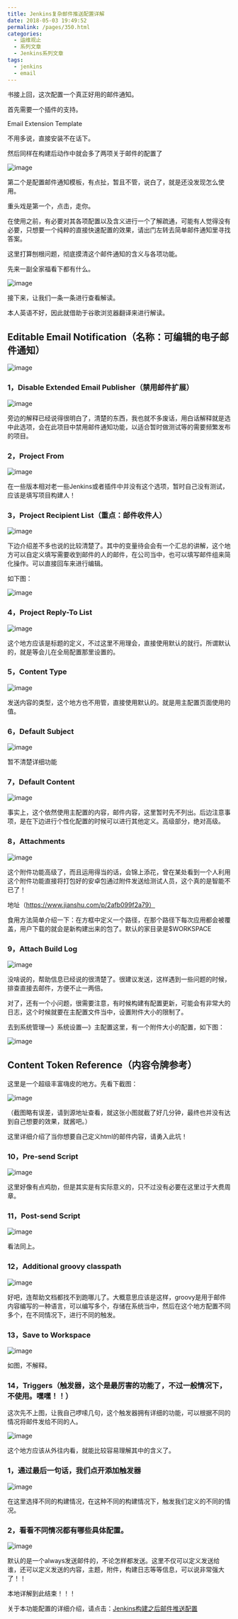 ```yaml
---
title: Jenkins复杂邮件推送配置详解
date: 2018-05-03 19:49:52
permalink: /pages/350.html
categories:
  - 运维观止
  - 系列文章
  - Jenkins系列文章
tags:
  - jenkins
  - email
---
```


书接上回，这次配置一个真正好用的邮件通知。

首先需要一个插件的支持。

Email Extension Template

不用多说，直接安装不在话下。

然后同样在构建后动作中就会多了两项关于邮件的配置了

![image](https://tvax1.sinaimg.cn/large/008k1Yt0ly1grke995nd8j30dm0d2dme.jpg)

第二个是配置邮件通知模板，有点扯，暂且不管，说白了，就是还没发现怎么使用。

重头戏是第一个，点击，走你。

在使用之前，有必要对其各项配置以及含义进行一个了解疏通，可能有人觉得没有必要，只想要一个纯粹的直接快速配置的效果，请出门左转去简单邮件通知里寻找答案。

这里打算刨根问题，彻底摸清这个邮件通知的含义与各项功能。

先来一副全家福看下都有什么。

![image](https://tvax3.sinaimg.cn/large/008k1Yt0ly1grke9ef7unj30xe1go7u7.jpg)

接下来，让我们一条一条进行查看解读。

本人英语不好，因此就借助于谷歌浏览器翻译来进行解读。

## Editable Email Notification（名称：可编辑的电子邮件通知）

![image](https://tva4.sinaimg.cn/large/008k1Yt0ly1grke9me3qij30w903i42w.jpg)

### 1，Disable Extended Email Publisher（禁用邮件扩展）

![image](https://tva4.sinaimg.cn/large/008k1Yt0ly1grke9u1pt5j30w005z44t.jpg)

旁边的解释已经说得很明白了，清楚的东西，我也就不多废话，用白话解释就是选中此选项，会在此项目中禁用邮件通知功能，以适合暂时做测试等的需要频繁发布的项目。

### 2，Project From

![image](https://tva1.sinaimg.cn/large/008k1Yt0ly1grke9zza0xj30w202mju3.jpg)

在一些版本相对老一些Jenkins或者插件中并没有这个选项，暂时自己没有测试，应该是填写项目构建人！

### 3，Project Recipient List（重点：邮件收件人）

![image](https://tvax4.sinaimg.cn/large/008k1Yt0ly1grkea5jdckj30w0095n5c.jpg)

下边介绍差不多也说的比较清楚了。其中的变量待会会有一个汇总的讲解，这个地方可以自定义填写需要收到邮件的人的邮件，在公司当中，也可以填写邮件组来简化操作。可以直接回车来进行编辑。

如下图：

![image](https://tva1.sinaimg.cn/large/008k1Yt0ly1grkeacenyij30v604qq6k.jpg)

### 4，Project Reply-To List

![image](https://tvax1.sinaimg.cn/large/008k1Yt0ly1grkeai31drj30vy0857ax.jpg)

这个地方应该是标题的定义，不过这里不用理会，直接使用默认的就行。所谓默认的，就是等会儿在全局配置那里设置的。

### 5，Content Type

![image](https://tva4.sinaimg.cn/large/008k1Yt0ly1grkean73onj30vz04naeg.jpg)

发送内容的类型，这个地方也不用管，直接使用默认的。就是用主配置页面使用的值。

### 6，Default Subject

![image](https://tvax1.sinaimg.cn/large/008k1Yt0ly1grkeaswj3xj30w004laey.jpg)

暂不清楚详细功能

### 7，Default Content

![image](https://tvax2.sinaimg.cn/large/008k1Yt0ly1grkeayxx9kj30vx071afe.jpg)

事实上，这个依然使用主配置的内容，邮件内容，这里暂时先不列出。后边注意事项，是在下边进行个性化配置的时候可以进行其他定义。高级部分，绝对高级。

### 8，Attachments

![image](https://tva2.sinaimg.cn/large/008k1Yt0ly1grkeb4p8ijj30w005kwk5.jpg)

这个附件功能高级了，而且运用得当的话，会锦上添花，曾在某处看到一个人利用这个附件功能直接将打包好的安卓包通过附件发送给测试人员，这个真的是智能不已了！

地址（https://www.jianshu.com/p/2afb099f2a79）

食用方法简单介绍一下：在方框中定义一个路径，在那个路径下每次应用都会被覆盖，用户下载的就会是新构建出来的包了。默认的家目录是$WORKSPACE

### 9，Attach Build Log

![image](https://tvax4.sinaimg.cn/large/008k1Yt0ly1grkebbolzqj30w204ltco.jpg)

没啥说的，帮助信息已经说的很清楚了。很建议发送，这样遇到一些问题的时候，排查直接去邮件，方便不止一两倍。

对了，还有一个小问题，很需要注意，有时候构建有配置更新，可能会有非常大的日志，这个时候就要在主配置文件当中，设置附件大小的限制了。

去到系统管理—》系统设置—》主配置这里，有一个附件大小的配置，如下图：

![image](https://tva3.sinaimg.cn/large/008k1Yt0ly1grkebi8b60j314p04gn27.jpg)

## Content Token Reference（内容令牌参考）

这里是一个超级丰富嗨皮的地方。先看下截图：

![image](https://tvax2.sinaimg.cn/large/008k1Yt0ly1grkebrem5qj30w22m1u0y.jpg)

（截图略有误差，请到源地址查看，就这张小图就截了好几分钟，最终也并没有达到自己想要的效果，就酱吧。）

这里详细介绍了当你想要自己定义html的邮件内容，请勇入此坑！

### 10，Pre-send Script

![image](https://tvax1.sinaimg.cn/large/008k1Yt0ly1grkec0vwdaj30vy09h0zb.jpg)

这里好像有点鸡肋，但是其实是有实际意义的，只不过没有必要在这里过于大费周章。

### 11，Post-send Script

![image](https://tva1.sinaimg.cn/large/008k1Yt0ly1grkec5irjkj30w407w44p.jpg)

看法同上。

### 12，Additional groovy classpath

![image](https://tvax3.sinaimg.cn/large/008k1Yt0ly1grkecaenfmj60w508lq7p02.jpg)

好吧，连帮助文档都找不到跑哪儿了。大概意思应该是这样，groovy是用于邮件内容编写的一种语言，可以编写多个，存储在系统当中，然后在这个地方配置不同多个，在不同情况下，进行不同的触发。

### 13，Save to Workspace

![image](https://tvax2.sinaimg.cn/large/008k1Yt0ly1grkecfvu0ej30w704iwj7.jpg)

如图，不解释。

### 14，Triggers（触发器，这个是最厉害的功能了，不过一般情况下，不使用。嘿嘿！！）

这次先不上图，让我自己啰嗦几句，这个触发器拥有详细的功能，可以根据不同的情况将邮件发给不同的人。

![image](https://tva3.sinaimg.cn/large/008k1Yt0ly1grkeckwmbyj30vy0zt7ng.jpg)

这个地方应该从外往内看，就能比较容易理解其中的含义了。

### 1，通过最后一句话，我们点开添加触发器

![image](https://tvax4.sinaimg.cn/large/008k1Yt0ly1grkecq5i9bj308z0jj792.jpg)

在这里选择不同的构建情况，在这种不同的构建情况下，触发我们定义的不同的情况。

### 2，看看不同情况都有哪些具体配置。

![image](https://tvax3.sinaimg.cn/large/008k1Yt0ly1grkecww2o3j30pp0kbaki.jpg)

默认的是一个always发送邮件的，不论怎样都发送。这里不仅可以定义发送给谁，还可以定义发送的内容，主题，附件，构建日志等等信息，可以说非常强大了！！

本地详解到此结束！！！

关于本功能配置的详细介绍，请点击：[Jenkins构建之后邮件推送配置](http://www.eryajf.net/374.html)
